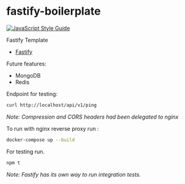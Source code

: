 # fastify-boilerplate

[![JavaScript Style Guide](https://cdn.rawgit.com/standard/standard/master/badge.svg)](https://github.com/standard/standard)

Fastify Template

- [Fastify](https://www.fastify.io/)

Future features:
- MongoDB
- Redis

Endpoint for testing:
``` bash
curl http://localhost/api/v1/ping
```

*Note: Compression and CORS headers had been delegated to nginx*

To run with nginx reverse proxy run :
``` bash
docker-compose up --build
```

For testing run.
``` bash
npm t
```

*Note: Fastify has its own way to run integration tests.*